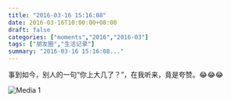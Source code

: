 ```yaml
---
title: "2016-03-16 15:16:08"
date: 2016-03-16T10:00:00+08:00
draft: false
categories: ["moments","2016","2016-03"]
tags: ["朋友圈","生活记录"]
summary: "2016-03-16 15:16:08..."
---
```


事到如今，别人的一句“你上大几了？”，在我听来，竟是夸赞。😂😂😂

![Media 1](/Moments/photos/2016-03-16/201603161516080.jpg)

